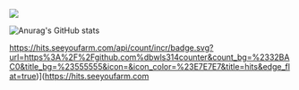 <a href="버튼을 눌렀을 때 이동할 링크" target="_blank"><img src="https://img.shields.io/badge/뱃지레이블-배경색?style=뱃지모양&logo=로고&logoColor=로고색상"/></a>

![Anurag's GitHub stats](https://github-readme-stats.vercel.app/api?username=dbwls314&show_icons=true&theme=material-palenight)

https://hits.seeyoufarm.com/api/count/incr/badge.svg?url=https%3A%2F%2Fgithub.com%dbwls314counter&count_bg=%2332BAC0&title_bg=%23555555&icon=&icon_color=%23E7E7E7&title=hits&edge_flat=true)](https://hits.seeyoufarm.com
